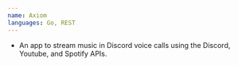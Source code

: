 ```yaml
---
name: Axiom
languages: Go, REST
---
```


-   An app to stream music in Discord voice calls using the Discord, Youtube, and Spotify APIs.
